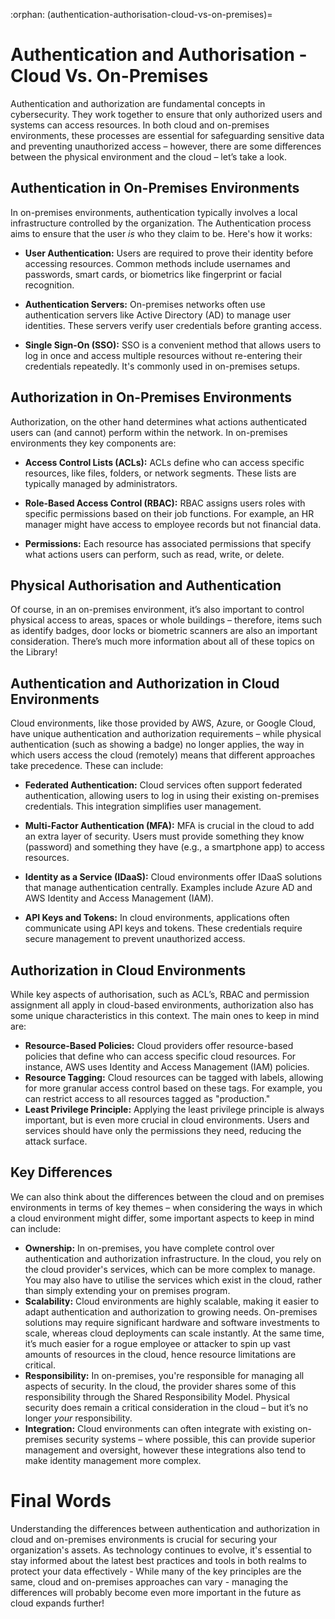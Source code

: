 :orphan:
(authentication-authorisation-cloud-vs-on-premises)=

# Authentication and Authorisation - Cloud Vs. On-Premises

Authentication and authorization are fundamental concepts in cybersecurity. They work together to ensure that only authorized users and systems can access resources. In both cloud and on-premises environments, these processes are essential for safeguarding sensitive data and preventing unauthorized access – however, there are some differences between the physical environment and the cloud – let’s take a look.

 

## Authentication in On-Premises Environments

In on-premises environments, authentication typically involves a local infrastructure controlled by the organization. The Authentication process aims to ensure that the user *is* who they claim to be. Here's how it works:

- **User Authentication:** Users are required to prove their identity before accessing resources. Common methods include usernames and passwords, smart cards, or biometrics like fingerprint or facial recognition.

- **Authentication Servers:** On-premises networks often use authentication servers like Active Directory (AD) to manage user identities. These servers verify user credentials before granting access.

- **Single Sign-On (SSO):** SSO is a convenient method that allows users to log in once and access multiple resources without re-entering their credentials repeatedly. It's commonly used in on-premises setups.

  

## Authorization in On-Premises Environments

Authorization, on the other hand determines what actions authenticated users can (and cannot) perform within the network. In on-premises environments they key components are:

- **Access Control Lists (ACLs):** ACLs define who can access specific resources, like files, folders, or network segments. These lists are typically managed by administrators.

- **Role-Based Access Control (RBAC):** RBAC assigns users roles with specific permissions based on their job functions. For example, an HR manager might have access to employee records but not financial data.

- **Permissions:** Each resource has associated permissions that specify what actions users can perform, such as read, write, or delete.

  

## Physical Authorisation and Authentication

Of course, in an on-premises environment, it’s also important to control physical access to areas, spaces or whole buildings – therefore, items such as identify badges, door locks or biometric scanners are also an important consideration. There’s much more information about all of these topics on the Library! 



## Authentication and Authorization in Cloud Environments

Cloud environments, like those provided by AWS, Azure, or Google Cloud, have unique authentication and authorization requirements – while physical authentication (such as showing a badge) no longer applies, the way in which users access the cloud (remotely) means that different approaches take precedence. These can include: 

- **Federated Authentication:** Cloud services often support federated authentication, allowing users to log in using their existing on-premises credentials. This integration simplifies user management.

- **Multi-Factor Authentication (MFA):** MFA is crucial in the cloud to add an extra layer of security. Users must provide something they know (password) and something they have (e.g., a smartphone app) to access resources.

- **Identity as a Service (IDaaS):** Cloud environments offer IDaaS solutions that manage authentication centrally. Examples include Azure AD and AWS Identity and Access Management (IAM).

- **API Keys and Tokens:** In cloud environments, applications often communicate using API keys and tokens. These credentials require secure management to prevent unauthorized access.

  

## Authorization in Cloud Environments

While key aspects of authorisation, such as ACL’s, RBAC and permission assignment all apply in cloud-based environments, authorization also has some unique characteristics in this context. The main ones to keep in mind are:

- **Resource-Based Policies:** Cloud providers offer resource-based policies that define who can access specific cloud resources. For instance, AWS uses Identity and Access Management (IAM) policies.
- **Resource Tagging:** Cloud resources can be tagged with labels, allowing for more granular access control based on these tags. For example, you can restrict access to all resources tagged as "production."
- **Least Privilege Principle:** Applying the least privilege principle is always important, but is even more crucial in cloud environments. Users and services should have only the permissions they need, reducing the attack surface.

 

## Key Differences

We can also think about the differences between the cloud and on premises environments in terms of key themes – when considering the ways in which a cloud environment might differ, some important aspects to keep in mind can include: 

- **Ownership:** In on-premises, you have complete control over authentication and authorization infrastructure. In the cloud, you rely on the cloud provider's services, which can be more complex to manage. You may also have to utilise the services which exist in the cloud, rather than simply extending your on premises program. 
- **Scalability:** Cloud environments are highly scalable, making it easier to adapt authentication and authorization to growing needs. On-premises solutions may require significant hardware and software investments to scale, whereas cloud deployments can scale instantly. At the same time, it’s much easier for a rogue employee or attacker to spin up vast amounts of resources in the cloud, hence resource limitations are critical. 
- **Responsibility:** In on-premises, you're responsible for managing all aspects of security. In the cloud, the provider shares some of this responsibility through the Shared Responsibility Model. Physical security does remain a critical consideration in the cloud – but it’s no longer *your* responsibility. 
- **Integration:** Cloud environments can often integrate with existing on-premises security systems – where possible, this can provide superior management and oversight, however these integrations also tend to make identity management more complex. 

# Final Words

Understanding the differences between authentication and authorization in cloud and on-premises environments is crucial for securing your organization's assets. As technology continues to evolve, it's essential to stay informed about the latest best practices and tools in both realms to protect your data effectively - While many of the key principles are the same, cloud and on-premises approaches can vary - managing the differences will probably become even more important in the future as cloud expands further! 

 

